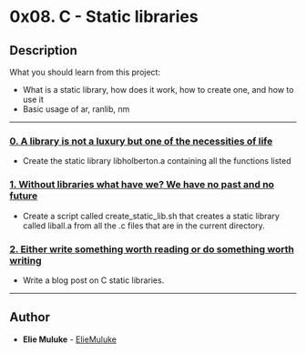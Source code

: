 # 0x08. C - Static libraries

## Description
What you should learn from this project:

* What is a static library, how does it work, how to create one, and how to use it
* Basic usage of ar, ranlib, nm

---

### [0. A library is not a luxury but one of the necessities of life](./holberton.h)
* Create the static library libholberton.a containing all the functions listed

### [1. Without libraries what have we? We have no past and no future	](./create_static_lib.sh)
* Create a script called create_static_lib.sh that creates a static library called liball.a from all the .c files that are in the current directory.

### [2. Either write something worth reading or do something worth writing](https://medium.com/@antisyllogism/c-libraries-814231594920)
* Write a blog post on C static libraries.

---

## Author
* **Elie Muluke** - [ElieMuluke](https://github.com/ElieMuluke)
